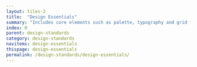 ```yaml
---
layout: tiles-2
title:  "Design Essentials"
summary: "Includes core elements such as palette, typography and grid formations."
index: 0
parent: design-standards
category: design-standards
navitems: design-essentials
thispage: design-essentials
permalink: /design-standards/design-essentials/
---
```



